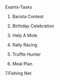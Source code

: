  Exams-Tasks

1. Barista Contest

2. Birthday Celebration

3. Help A Mole

4. Rally Racing 

5. Truffle Hunter

6. Meal Plan

  7.Fishing Net
